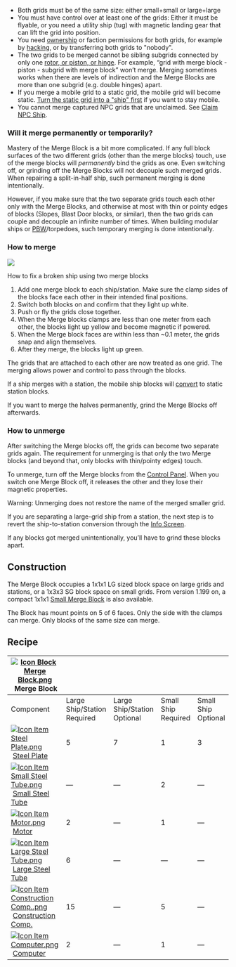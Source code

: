 
*   Both grids must be of the same size: either small+small or large+large
*   You must have control over at least one of the grids: Either it must be flyable, or you need a utility ship (tug) with magnetic landing gear that can lift the grid into position.
*   You need [ownership](https://spaceengineers.wiki.gg/wiki/Ownership "Ownership") or faction permissions for both grids, for example by [hacking](https://spaceengineers.wiki.gg/wiki/Hacking "Hacking"), or by transferring both grids to "nobody".
*   The two grids to be merged cannot be sibling subgrids connected by only one [rotor, or piston, or hinge](https://spaceengineers.wiki.gg/wiki/Mechanical_Blocks "Mechanical Blocks"). For example, “grid with merge block - piston - subgrid with merge block” won’t merge. Merging sometimes works when there are levels of indirection and the Merge Blocks are more than one subgrid (e.g. double hinges) apart.
*   If you merge a mobile grid to a static grid, the mobile grid will become static. [Turn the static grid into a "ship" first](https://spaceengineers.wiki.gg/wiki/Info_Screen "Info Screen") if you want to stay mobile.
*   You cannot merge captured NPC grids that are unclaimed. See [Claim NPC Ship](https://spaceengineers.wiki.gg/wiki/Claim_NPC_Ship "Claim NPC Ship").

### Will it merge permanently or temporarily?

Mastery of the Merge Block is a bit more complicated. If any full block surfaces of the two different grids (other than the merge blocks) touch, use of the merge blocks will _permanently_ bind the grids as one. Even switching off, or grinding off the Merge Blocks will not decouple such merged grids. When repairing a split-in-half ship, such permanent merging is done intentionally.

However, if you make sure that the two separate grids touch each other only with the Merge Blocks, and otherwise at most with thin or pointy edges of blocks (Slopes, Blast Door blocks, or similar), then the two grids can couple and decouple an infinite number of times. When building modular ships or [PBW](https://spaceengineers.wiki.gg/wiki/Player_Built_Weapons "Player Built Weapons")/torpedoes, such temporary merging is done intentionally.

### How to merge

[![](https://spaceengineers.wiki.gg/images/thumb/7/7a/How-to-merge-a-broken-ship.png/320px-How-to-merge-a-broken-ship.png?1d8e10)](https://spaceengineers.wiki.gg/wiki/File:How-to-merge-a-broken-ship.png)

How to fix a broken ship using two merge blocks

1.  Add one merge block to each ship/station. Make sure the clamp sides of the blocks face each other in their intended final positions.
2.  Switch both blocks on and confirm that they light up white.
3.  Push or fly the grids close together.
4.  When the Merge blocks clamps are less than one meter from each other, the blocks light up yellow and become magnetic if powered.
5.  When the Merge block faces are within less than ~0.1 meter, the grids snap and align themselves.
6.  After they merge, the blocks light up green.

The grids that are attached to each other are now treated as one grid. The merging allows power and control to pass through the blocks.

If a ship merges with a station, the mobile ship blocks will [convert](https://spaceengineers.wiki.gg/wiki/Info_Screen "Info Screen") to static station blocks.

If you want to merge the halves permanently, grind the Merge Blocks off afterwards.

### How to unmerge

After switching the Merge blocks off, the grids can become two separate grids again. The requirement for unmerging is that only the two Merge blocks (and beyond that, only blocks with thin/pointy edges) touch.

To unmerge, turn off the Merge blocks from the [Control Panel](https://spaceengineers.wiki.gg/wiki/Control_Panel_Screen "Control Panel Screen"). When you switch one Merge Block off, it releases the other and they lose their magnetic properties.

Warning: Unmerging does not restore the name of the merged smaller grid.

If you are separating a large-grid ship from a station, the next step is to revert the ship-to-station conversion through the [Info Screen](https://spaceengineers.wiki.gg/wiki/Info_Screen "Info Screen").

If any blocks got merged unintentionally, you’ll have to grind these blocks apart.

## Construction

The Merge Block occupies a 1x1x1 LG sized block space on large grids and stations, or a 1x3x3 SG block space on small grids. From version 1.199 on, a compact 1x1x1 [Small Merge Block](https://spaceengineers.wiki.gg/wiki/Small_Merge_Block "Small Merge Block") is also available.

The Block has mount points on 5 of 6 faces. Only the side with the clamps can merge. Only blocks of the same size can merge.

## Recipe

| [![Icon Block Merge Block.png](https://spaceengineers.wiki.gg/images/thumb/8/87/Icon_Block_Merge_Block.png/21px-Icon_Block_Merge_Block.png?d1b226)](https://spaceengineers.wiki.gg/wiki/Merge_Block "Merge Block") Merge Block |     |     |     |     |
| --- | --- | --- | --- | --- |
| Component | Large Ship/Station  <br>Required | Large Ship/Station  <br>Optional | Small Ship  <br>Required | Small Ship  <br>Optional |
| [![Icon Item Steel Plate.png](https://spaceengineers.wiki.gg/images/thumb/4/4c/Icon_Item_Steel_Plate.png/21px-Icon_Item_Steel_Plate.png?437e3a)](https://spaceengineers.wiki.gg/wiki/Steel_Plate "Steel Plate") [Steel Plate](https://spaceengineers.wiki.gg/wiki/Steel_Plate "Steel Plate") | 5   | 7   | 1   | 3   |
| [![Icon Item Small Steel Tube.png](https://spaceengineers.wiki.gg/images/thumb/f/f7/Icon_Item_Small_Steel_Tube.png/21px-Icon_Item_Small_Steel_Tube.png?4fe418)](https://spaceengineers.wiki.gg/wiki/Small_Steel_Tube "Small Steel Tube") [Small Steel Tube](https://spaceengineers.wiki.gg/wiki/Small_Steel_Tube "Small Steel Tube") | —   | —   | 2   | —   |
| [![Icon Item Motor.png](https://spaceengineers.wiki.gg/images/thumb/2/2c/Icon_Item_Motor.png/21px-Icon_Item_Motor.png?4a2f3f)](https://spaceengineers.wiki.gg/wiki/Motor "Motor") [Motor](https://spaceengineers.wiki.gg/wiki/Motor "Motor") | 2   | —   | 1   | —   |
| [![Icon Item Large Steel Tube.png](https://spaceengineers.wiki.gg/images/thumb/f/fe/Icon_Item_Large_Steel_Tube.png/21px-Icon_Item_Large_Steel_Tube.png?31c1e4)](https://spaceengineers.wiki.gg/wiki/Large_Steel_Tube "Large Steel Tube") [Large Steel Tube](https://spaceengineers.wiki.gg/wiki/Large_Steel_Tube "Large Steel Tube") | 6   | —   | —   | —   |
| [![Icon Item Construction Comp..png](https://spaceengineers.wiki.gg/images/thumb/4/45/Icon_Item_Construction_Comp..png/21px-Icon_Item_Construction_Comp..png?cdc26f)](https://spaceengineers.wiki.gg/wiki/Construction_Comp. "Construction Comp.") [Construction Comp.](https://spaceengineers.wiki.gg/wiki/Construction_Comp. "Construction Comp.") | 15  | —   | 5   | —   |
| [![Icon Item Computer.png](https://spaceengineers.wiki.gg/images/thumb/7/72/Icon_Item_Computer.png/21px-Icon_Item_Computer.png?65c1a4)](https://spaceengineers.wiki.gg/wiki/Computer "Computer") [Computer](https://spaceengineers.wiki.gg/wiki/Computer "Computer") | 2   | —   | 1   | —   |